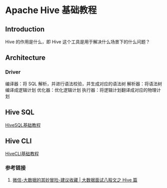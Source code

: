 # Apache Hive 基础教程


## Introduction

Hive 的作用是什么，即 Hive 这个工具是用于解决什么场景下的什么问题？

## Architecture

### Driver

编译器：将 SQL 解析，并进行语法校验，并生成对应的语法树
解析器：将语法树编译成逻辑计划
优化器：优化逻辑计划
执行器：将逻辑计划翻译成对应的物理计划

## Hive SQL

[HiveSQL基础教程](work/component/Big-Data/Apache-Hive/HiveSQL基础教程.md)

## Hive CLI

[HiveCLI基础教程](work/component/Big-Data/Apache-Hive/CLI/HiveCLI基础教程.md)

### 参考链接
1. [微信-大数据的其妙冒险-建议收藏 | 大数据面试八股文之 Hive 篇](https://mp.weixin.qq.com/s/1IxDbMs1dSY0zMVveYDxRQ)